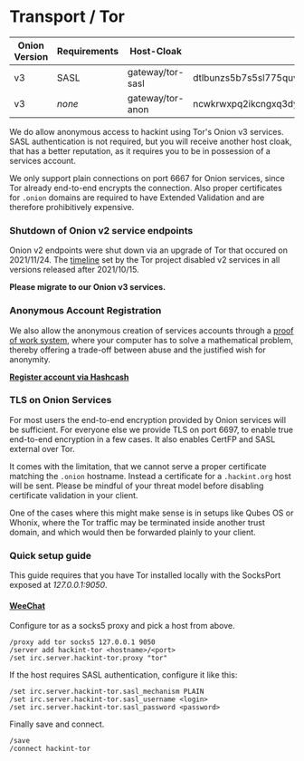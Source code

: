 # Transport / Tor

| Onion Version | Requirements | Host-Cloak           | Hostname                                                       | Port     |
|---------------|--------------|----------------------|----------------------------------------------------------------|----------|
| v3            | SASL         | gateway/tor-sasl     | dtlbunzs5b7s5sl775quwezleyeplxzicdoh3cnhm7feolxmkfd42nqd.onion | 6667     |
| v3            | *none*       | gateway/tor-anon     | ncwkrwxpq2ikcngxq3dy2xctuheniggtqeibvgofixpzvrwpa77tozqd.onion | 6667     |

We do allow anonymous access to hackint using Tor's Onion v3 services. SASL authentication is not required, but you will receive another host cloak, that has a better reputation, as it requires you to be in possession of a services account.

We only support plain connections on port 6667 for Onion services, since Tor already end-to-end encrypts the connection. Also proper certificates for `.onion` domains are required to have Extended Validation and are therefore prohibitively expensive.

### Shutdown of Onion v2 service endpoints

Onion v2 endpoints were shut down via an upgrade of Tor that occured on 2021/11/24.  The [timeline](https://blog.torproject.org/v2-deprecation-timeline/) set by the Tor project disabled v2 services in all versions released after 2021/10/15.

**Please migrate to our Onion v3 services.**

### Anonymous Account Registration

We also allow the anonymous creation of services accounts through a [proof of work system](https://en.wikipedia.org/wiki/Proof-of-work_system), where your computer has to solve a mathematical problem, thereby offering a trade-off between abuse and the justified wish for anonymity.

**[Register account via Hashcash](https://hashcash.hackint.org)**

### TLS on Onion Services

For most users the end-to-end encryption provided by Onion services will be sufficient. For everyone else we provide TLS on port 6697, to enable true end-to-end encryption in a few cases. It also enables CertFP and SASL external over Tor.

It comes with the limitation, that we cannot serve a proper certificate matching the `.onion` hostname. Instead a certificate for a `.hackint.org` host will be sent. Please be mindful of your threat model before disabling certificate validation in your client.

One of the cases where this might make sense is in setups like Qubes OS or Whonix, where the Tor traffic may be terminated inside another trust domain, and which would then be forwarded plainly to your client.

### Quick setup guide

This guide requires that you have Tor installed locally with the SocksPort exposed at *127.0.0.1:9050*.

#### [WeeChat](https://weechat.org)

Configure tor as a socks5 proxy and pick a host from above.
```
/proxy add tor socks5 127.0.0.1 9050
/server add hackint-tor <hostname>/<port>
/set irc.server.hackint-tor.proxy "tor"
```

If the host requires SASL authentication, configure it like this:
```
/set irc.server.hackint-tor.sasl_mechanism PLAIN
/set irc.server.hackint-tor.sasl_username <login>
/set irc.server.hackint-tor.sasl_password <password>
```

Finally save and connect.
```
/save
/connect hackint-tor
```
